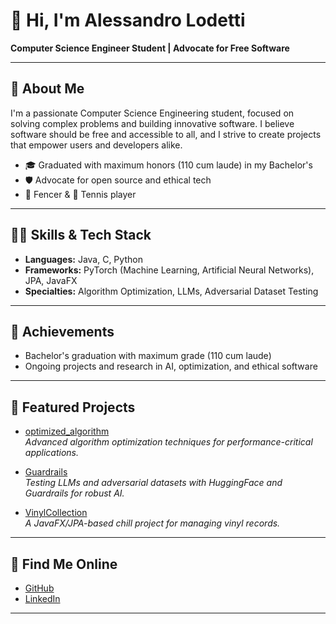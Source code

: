 # 👋 Hi, I'm Alessandro Lodetti

**Computer Science Engineer Student | Advocate for Free Software**

---

## 🚀 About Me

I'm a passionate Computer Science Engineering student, focused on solving complex problems and building innovative software. I believe software should be free and accessible to all, and I strive to create projects that empower users and developers alike.

- 🎓 Graduated with maximum honors (110 cum laude) in my Bachelor's
- 🛡️ Advocate for open source and ethical tech
- 🤺 Fencer & 🎾 Tennis player

---

## 🧑‍💻 Skills & Tech Stack

- **Languages:** Java, C, Python
- **Frameworks:** PyTorch (Machine Learning, Artificial Neural Networks), JPA, JavaFX
- **Specialties:** Algorithm Optimization, LLMs, Adversarial Dataset Testing

---

## 🏅 Achievements

- Bachelor's graduation with maximum grade (110 cum laude)
- Ongoing projects and research in AI, optimization, and ethical software

---

## 🌟 Featured Projects

- [optimized_algorithm](https://github.com/AleLodetti/optimized_algorithm)  
  _Advanced algorithm optimization techniques for performance-critical applications._

- [Guardrails](https://github.com/AleLodetti/Guardrails)  
  _Testing LLMs and adversarial datasets with HuggingFace and Guardrails for robust AI._

- [VinylCollection](https://github.com/AleLodetti/VinylCollection)  
  _A JavaFX/JPA-based chill project for managing vinyl records._

---

## 🔗 Find Me Online

<!-- Add your LinkedIn / Twitter / Personal Website below -->
- [GitHub](https://github.com/AleLodetti)
- [LinkedIn](YOUR-LINKEDIN-HERE)

---

<!-- Neutral blue accent: -->
<img src="https://via.placeholder.com/800x20/3c5a99/ffffff?text=" alt="" />
